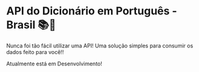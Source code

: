 # API do Dicionário em Português - Brasil 📚🔎


Nunca foi tão fácil utilizar uma API! 
Uma solução simples para consumir os dados feito para você!!

Atualmente está em Desenvolvimento!
